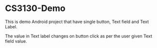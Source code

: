 # CS3130-Demo

This is demo Android project that have single button, Text field and Text Label.

The value in Text label changes on button click as per the user given Text field value.
